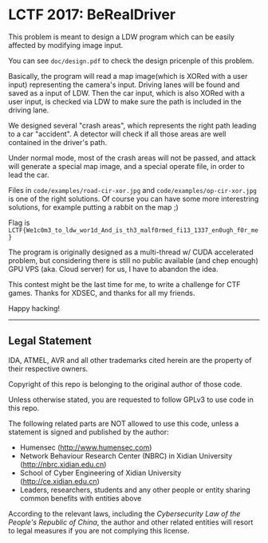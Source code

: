 # LCTF 2017: BeRealDriver

This problem is meant to design a LDW program which can be easily affected by modifying image input.

You can see `doc/design.pdf` to check the design pricenple of this problem.

Basically, the program will read a map image(which is XORed with a user input) representing the camera's input. Driving lanes will be found and saved as a input of LDW. Then the car input, which is also XORed with a user input, is checked via LDW to make sure the path is included in the driving lane. 

We designed several "crash areas", which represents the right path leading to a car "accident". A detector will check if all those areas are well contained in the driver's path.

Under normal mode, most of the crash areas will not be passed, and attack will generate a special map image, and a special operate file, in order to lead the car.

Files in `code/examples/road-cir-xor.jpg` and `code/examples/op-cir-xor.jpg` is one of the right solutions. Of course you can have some more interestring solutions, for example putting a rabbit on the map ;)

Flag is `LCTF{We1c0m3_to_ldw_wor1d_And_is_th3_malf0rmed_fi13_1337_en0ugh_f0r_me}`

The program is originally designed as a multi-thread w/ CUDA accelerated problem, but considering there is still no public available (and chep enough) GPU VPS (aka. Cloud server) for us, I have to abandon the idea.

This contest might be the last time for me, to write a challenge for CTF games. Thanks for XDSEC, and thanks for all my friends.

Happy hacking!

* * *

## Legal Statement

IDA, ATMEL, AVR and all other trademarks cited herein are the property of their respective owners.

Copyright of this repo is belonging to the original author of those code.

Unless otherwise stated, you are requested to follow GPLv3 to use code in this repo.

The following related parts are NOT allowed to use this code, unless a statement is signed and published by the author:

* Humensec (http://www.humensec.com)
* Network Behaviour Research Center (NBRC) in Xidian University (http://nbrc.xidian.edu.cn)
* School of Cyber Engineering of Xidian University (http://ce.xidian.edu.cn)
* Leaders, researchers, students and any other people or entity sharing common benefits with entities above

According to the relevant laws, including the *Cybersecurity Law of the People's Republic of China*, the author and other related entities will resort to legal measures if you are not complying this license.
